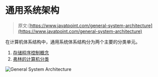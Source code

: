 # 通用系统架构

> 原文:[https://www.javatpoint.com/general-system-architecture](https://www.javatpoint.com/general-system-architecture)

在计算机体系结构中，通用系统体系结构分为两个主要的分类单元。

1.  [存储程序控制概念](store-program-control-concept)
2.  [弗林的计算机分类](flynns-classification-of-computers)

![General System Architecture](../Images/0238b370e357341ce1e3b8d16eea2111.png)